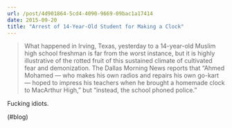 ```yaml
---
url: /post/4d901864-5cd4-4090-9669-09bac1a17414
date: 2015-09-20
title: "Arrest of 14-Year-Old Student for Making a Clock"
---
```


> What happened in Irving, Texas, yesterday to a 14-year-old Muslim high school freshman is far from the worst instance, but it is highly illustrative of the rotted fruit of this sustained climate of cultivated fear and demonization. The Dallas Morning News reports that “Ahmed Mohamed — who makes his own radios and repairs his own go-kart — hoped to impress his teachers when he brought a homemade clock to MacArthur High,” but “instead, the school phoned police.” 



Fucking idiots.



(#blog)